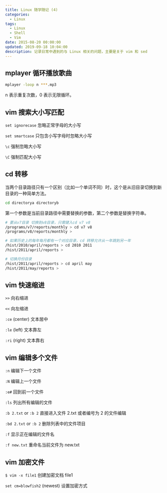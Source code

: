 ```yaml
---
title: Linux 随学随记 (4)
categories:
  - Linux
tags:
  - Linux
  - Shell
  - Vim
date: 2015-08-20 00:00:00
updated: 2019-09-18 10:04:00
description: 记录日常中遇到的与 Linux 相关的问题，主要是关于 vim 和 sed
---
```


## mplayer 循环播放歌曲

```bash
mplayer -loop n ***.mp3
```

n 表示重复次数，0 表示无限循环。


## vim 搜索大小写匹配

`set ignorecase`
忽略正常字母的大小写

`set smartcase`
只包含小写字母时忽略大小写

`\c`
强制忽略大小写

`\C`
强制匹配大小写


## cd 转移

当两个目录路径只有一个区别（比如一个单词不同）时，这个是从旧目录切换到新目录的一种简单方法。

```bash
cd directorya directoryb
```

第一个参数是当前目录路径中需要替换的参数，第二个参数是替换字符串。

```bash
# 要从v7目录 切换到v8目录，只需键入cd v7 v8
/programs/v7/reports/monthly > cd v7 v8
/programs/v8/reports/monthly >

# 如果历史上的每年每月都有一个对应目录，cd 转移允许从一年跳到另一年
/hist/2010/april/reports > cd 2010 2011
/hist/2011/april/reports >

# 切换月份目录
/hist/2011/april/reports > cd april may
/hist/2011/may/reports >
```

## vim 快速缩进

`>>`
向右缩进

`<<`
向左缩进

`:ce` (center)
文本居中

`:le` (left)
文本靠左

`:ri` (right)
文本靠右


## vim 编辑多个文件

`:n`
编辑下一个文件

`:N`
编辑上一个文件

`:e#`
回到前一个文件

`:ls`
列出所有编辑的文件

`:b 2.txt` or `:b 2`
直接进入文件 2.txt 或者编号为 2 的文件编辑

`:bd 2.txt` or `:b 2`
删除列表中的文件项目

`:f`
显示正在编辑的文件名

`:f new.txt`
重命名当前文件为 new.txt


## vim 加密文件

`$ vim -x file1`
创建加密文档 file1

`set cm=blowfish2` (newest)
设置加密方式
